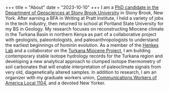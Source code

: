 +++
title = "About"
date  = "2023-10-10"
+++
I am a [PhD candidate in the Department of Geosciences at Stony Brook University](https://www.stonybrook.edu/commcms/geosciences/people/grad-students.php) in Stony Brook, New York. After earning a BFA in Writing at Pratt Institute, I held a variety of jobs in the tech industry, then returned to school at Portland State University for my BS in Geology. My research focuses on reconstructing Miocene climate in the Turkana Basin in northern Kenya as part of a collaborative project with geologists, paleontologists, and paleoanthropologists to understand the earliest beginnings of hominin evolution. As a member of the [Henkes Lab](https://sites.google.com/stonybrook.edu/thehenkeslab) and a collaborator on the [Turkana Miocene Project](http://turkanamiocene.com), I am building contemporary stable isotope hydrology records for the Turkana region and developing a new analytical approach to clumped isotope thermometry of soil carbonates that will enable interpretation of paleoclimate signals from very old, diagenetically altered samples. In addition to research, I am an organizer with my graduate workers union, [Communications Workers of America Local 1104](https://cwaraunion.org/about), and a devoted New Yorker.   
